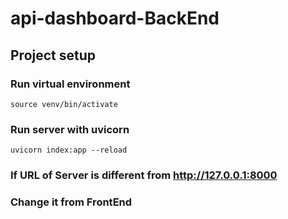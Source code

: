 # api-dashboard-BackEnd

## Project setup
### Run virtual environment
```
source venv/bin/activate
```

### Run server with uvicorn
```
uvicorn index:app --reload
```

### If URL of Server is different from http://127.0.0.1:8000
### Change it from FrontEnd